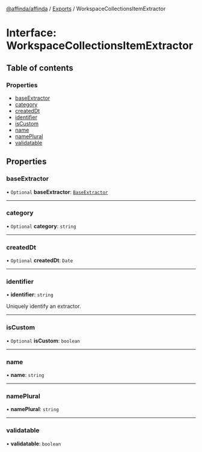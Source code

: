 [@affinda/affinda](../README.md) / [Exports](../modules.md) / WorkspaceCollectionsItemExtractor

# Interface: WorkspaceCollectionsItemExtractor

## Table of contents

### Properties

- [baseExtractor](WorkspaceCollectionsItemExtractor.md#baseextractor)
- [category](WorkspaceCollectionsItemExtractor.md#category)
- [createdDt](WorkspaceCollectionsItemExtractor.md#createddt)
- [identifier](WorkspaceCollectionsItemExtractor.md#identifier)
- [isCustom](WorkspaceCollectionsItemExtractor.md#iscustom)
- [name](WorkspaceCollectionsItemExtractor.md#name)
- [namePlural](WorkspaceCollectionsItemExtractor.md#nameplural)
- [validatable](WorkspaceCollectionsItemExtractor.md#validatable)

## Properties

### baseExtractor

• `Optional` **baseExtractor**: [`BaseExtractor`](BaseExtractor.md)

___

### category

• `Optional` **category**: `string`

___

### createdDt

• `Optional` **createdDt**: `Date`

___

### identifier

• **identifier**: `string`

Uniquely identify an extractor.

___

### isCustom

• `Optional` **isCustom**: `boolean`

___

### name

• **name**: `string`

___

### namePlural

• **namePlural**: `string`

___

### validatable

• **validatable**: `boolean`

